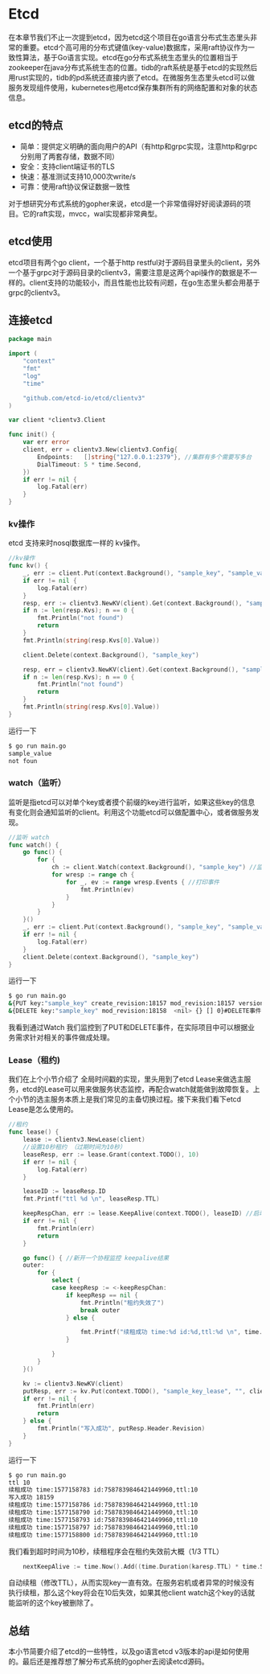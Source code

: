 # Etcd

在本章节我们不止一次提到etcd，因为etcd这个项目在go语言分布式生态里头非常的重要。etcd个高可用的分布式键值(key-value)数据库，采用raft协议作为一致性算法，基于Go语言实现。etcd在go分布式系统生态里头的位置相当于zookeeper在java分布式系统生态的位置。tidb的raft系统是基于etcd的实现然后用rust实现的，tidb的pd系统还直接内嵌了etcd。在微服务生态里头etcd可以做服务发现组件使用，kubernetes也用etcd保存集群所有的网络配置和对象的状态信息。


## etcd的特点

- 简单：提供定义明确的面向用户的API（有http和grpc实现，注意http和grpc分别用了两套存储，数据不同）
- 安全：支持client端证书的TLS
- 快速：基准测试支持10,000次write/s
- 可靠：使用raft协议保证数据一致性

对于想研究分布式系统的gopher来说，etcd是一个非常值得好好阅读源码的项目。它的raft实现，mvcc，wal实现都非常典型。

## etcd使用

etcd项目有两个go client，一个基于http restful对于源码目录里头的client，另外一个基于grpc对于源码目录的clientv3，需要注意是这两个api操作的数据是不一样的。client支持的功能较小，而且性能也比较有问题，在go生态里头都会用基于grpc的clientv3。


## 连接etcd

```go
package main

import (
	"context"
	"fmt"
	"log"
	"time"

	"github.com/etcd-io/etcd/clientv3"
)

var client *clientv3.Client

func init() {
	var err error
	client, err = clientv3.New(clientv3.Config{
		Endpoints:   []string{"127.0.0.1:2379"}, //集群有多个需要写多台
		DialTimeout: 5 * time.Second,
	})
	if err != nil {
		log.Fatal(err)
	}
}
```


### kv操作

etcd 支持来时nosql数据库一样的 kv操作。

```go
//kv操作
func kv() {
	_, err := client.Put(context.Background(), "sample_key", "sample_value")
	if err != nil {
		log.Fatal(err)
	}
	resp, err := clientv3.NewKV(client).Get(context.Background(), "sample_key")
	if n := len(resp.Kvs); n == 0 {
		fmt.Println("not found")
		return
	}
	fmt.Println(string(resp.Kvs[0].Value))

	client.Delete(context.Background(), "sample_key")

	resp, err = clientv3.NewKV(client).Get(context.Background(), "sample_key")
	if n := len(resp.Kvs); n == 0 {
		fmt.Println("not found")
		return
	}
	fmt.Println(string(resp.Kvs[0].Value))
}
```

运行一下

```bash
$ go run main.go
sample_value
not foun
```

### watch（监听）

监听是指etcd可以对单个key或者摸个前缀的key进行监听，如果这些key的信息有变化则会通知监听的client。利用这个功能etcd可以做配置中心，或者做服务发现。

```go
//监听 watch
func watch() {
	go func() {
		for {
			ch := client.Watch(context.Background(), "sample_key") //监听sample_key
			for wresp := range ch {
				for _, ev := range wresp.Events { //打印事件
					fmt.Println(ev) 
				}
			}
		}
	}()
	_, err := client.Put(context.Background(), "sample_key", "sample_value1")
	if err != nil {
		log.Fatal(err)
	}
	client.Delete(context.Background(), "sample_key")
}
```

运行一下

```bash
$ go run main.go
&{PUT key:"sample_key" create_revision:18157 mod_revision:18157 version:1 value:"sample_value1"  <nil> {} [] 0} #PUT事件
&{DELETE key:"sample_key" mod_revision:18158  <nil> {} [] 0}#DELETE事件
```

我看到通过Watch 我们监控到了PUT和DELETE事件，在实际项目中可以根据业务需求针对相关的事件做成处理。


### Lease（租约)

我们在上个小节介绍了 全局时间戳的实现，里头用到了etcd Lease来做选主服务，etcd的Lease可以用来做服务状态监控，再配合watch就能做到故障恢复。上个小节的选主服务本质上是我们常见的主备切换过程。接下来我们看下etcd Lease是怎么使用的。

```go
//租约
func lease() {
	lease := clientv3.NewLease(client)
	//设置10秒租约 （过期时间为10秒）
	leaseResp, err := lease.Grant(context.TODO(), 10)
	if err != nil {
		log.Fatal(err)
	}

	leaseID := leaseResp.ID
	fmt.Printf("ttl %d \n", leaseResp.TTL)

	keepRespChan, err := lease.KeepAlive(context.TODO(), leaseID) //启动自动续租服务
	if err != nil {
		fmt.Println(err)
		return
	}

	go func() { //新开一个协程监控 keepalive结果
	outer:
		for {
			select {
			case keepResp := <-keepRespChan:
				if keepResp == nil {
					fmt.Println("租约失效了")
					break outer
				} else {

					fmt.Printf("续租成功 time:%d id:%d,ttl:%d \n", time.Now().Unix(), keepResp.ID, keepResp.TTL)
				}

			}
		}
	}()

	kv := clientv3.NewKV(client)
	putResp, err := kv.Put(context.TODO(), "sample_key_lease", "", clientv3.WithLease(leaseID))
	if err != nil {
		fmt.Println(err)
		return
	} else {
		fmt.Println("写入成功", putResp.Header.Revision)
	}
}
```

运行一下

```bash
$ go run main.go
ttl 10 
续租成功 time:1577158783 id:7587839846421449960,ttl:10 
写入成功 18159
续租成功 time:1577158786 id:7587839846421449960,ttl:10 
续租成功 time:1577158790 id:7587839846421449960,ttl:10 
续租成功 time:1577158793 id:7587839846421449960,ttl:10 
续租成功 time:1577158797 id:7587839846421449960,ttl:10 
续租成功 time:1577158800 id:7587839846421449960,ttl:10 
```

我们看到超时时间为10秒，续租程序会在租约失效前大概（1/3 TTL）
```go
	nextKeepAlive := time.Now().Add((time.Duration(karesp.TTL) * time.Second) / 3.0)
```
自动续租（修改TTL），从而实现key一直有效。在服务宕机或者异常的时候没有执行续租，那么这个key将会在10后失效，如果其他client watch这个key的话就能监听的这个key被删除了。

## 总结

本小节简要介绍了etcd的一些特性，以及go语言etcd v3版本的api是如何使用的。最后还是推荐想了解分布式系统的gopher去阅读etcd源码。